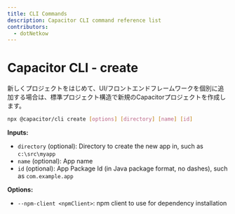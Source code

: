 ```yaml
---
title: CLI Commands 
description: Capacitor CLI command reference list
contributors:
  - dotNetkow
---
```


# Capacitor CLI - create

新しくプロジェクトをはじめて、UI/フロントエンドフレームワークを個別に追加する場合は、標準プロジェクト構造で新規のCapacitorプロジェクトを作成します。

```bash
npx @capacitor/cli create [options] [directory] [name] [id]
```

<strong>Inputs:</strong>
- `directory` (optional): Directory to create the new app in, such as `c:\src\myapp` 
- `name` (optional): App name
- `id` (optional): App Package Id (in Java package format, no dashes), such as `com.example.app`

<strong>Options:</strong>
- `--npm-client <npmClient>`: npm client to use for dependency installation
